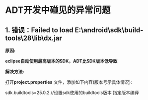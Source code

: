 # ADT开发中碰见的异常问题

## 1. 错误：Failed to load E:\android\sdk\build-tools\28\lib\dx.jar

**原因:**

**eclipse自动使用最高版本的SDK，ADT比SDK版本低导致**

**解决方法:**

打开**project.properties** 文件，添加如下内容(版本号示具体情况):

sdk.buildtools=25.0.2     //设置sdk使用的buildtools版本  指定版本编译